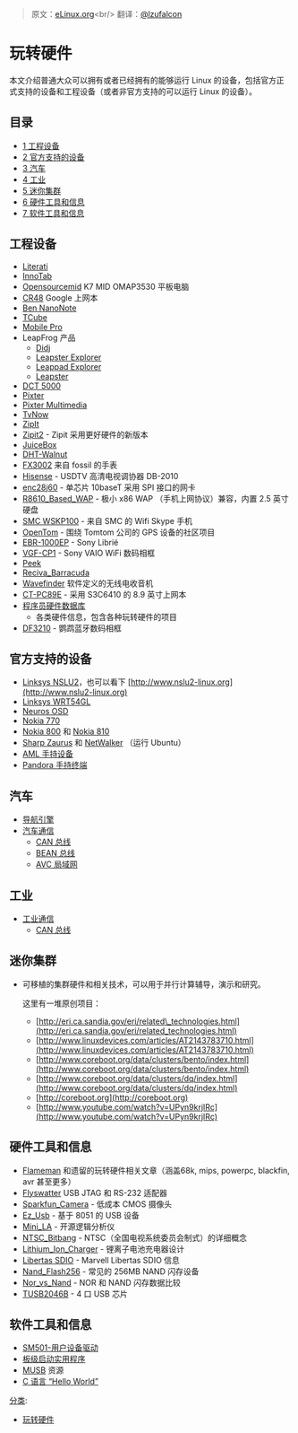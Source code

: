 > 原文：[eLinux.org](http://eLinux.org/Hardware_Hacking "http://eLinux.org/Hardware_Hacking")<br/>
> 翻译：[@lzufalcon](https://github.com/lzufalcon)


# 玩转硬件

本文介绍普通大众可以拥有或者已经拥有的能够运行 Linux 的设备，包括官方正式支持的设备和工程设备（或者非官方支持的可以运行 Linux 的设备）。

## 目录

-   [1 工程设备](#project-devices)
-   [2 官方支持的设备](#supported-devices)
-   [3 汽车](#automotive)
-   [4 工业](#industrial)
-   [5 迷你集群](#miniclusters)
-   [6 硬件工具和信息](#hardware-tools-and-information)
-   [7 软件工具和信息](#software-tools-and-information)

<span id="project-devices"></span>

## 工程设备

-   [Literati](../.././dev_portals/Hardware_Hacking/Literati/Literati.md "Literati")
-   [InnoTab](../.././dev_portals/Hardware_Hacking/InnoTab/InnoTab.md "InnoTab")
-   [Opensourcemid](../.././dev_portals/Hardware_Hacking/Opensourcemid/Opensourcemid.md "Opensourcemid") K7 MID OMAP3530 平板电脑
-   [CR48](../.././dev_portals/Hardware_Hacking/CR48/CR48.md "CR48") Google 上网本
-   [Ben NanoNote](http://en.qi-hardware.com/wiki/Ben_NanoNote)
-   [TCube](../.././dev_portals/Hardware_Hacking/TCube_Info/TCube_Info.md "TCube Info")
-   [Mobile Pro](../.././dev_portals/Hardware_Hacking/Mobile_Pro/Mobile_Pro.md "Mobile Pro")
-   LeapFrog 产品
    -   [Didj](../.././dev_portals/Hardware_Hacking/Didj/Didj.md "Didj")
    -   [Leapster Explorer](../.././dev_portals/Hardware_Hacking/Leapster_Explorer/Leapster_Explorer.md "Leapster Explorer")
    -   [Leappad Explorer](../.././dev_portals/Hardware_Hacking/Leappad_Explorer/Leappad_Explorer.md "Leappad Explorer")
    -   [Leapster](../.././dev_portals/Hardware_Hacking/Leapster/Leapster.md "Leapster")
-   [DCT 5000](../.././dev_portals/Hardware_Hacking/DCT_5000/DCT_5000.md "DCT 5000")
-   [Pixter](../.././dev_portals/Hardware_Hacking/Pixter/Pixter.md "Pixter")
-   [Pixter Multimedia](../.././dev_portals/Hardware_Hacking/Pixter/Pixter.md_Multimedia "Pixter Multimedia")
-   [TvNow](../.././dev_portals/Hardware_Hacking/TvNow/TvNow.md "TvNow")
-   [ZipIt](../.././dev_portals/Hardware_Hacking/ZipIt/ZipIt.md "ZipIt")
-   [Zipit2](http://zipit2system.sf.net) - Zipit 采用更好硬件的新版本
-   [JuiceBox](../.././dev_portals/Hardware_Hacking/JuiceBox/JuiceBox.md "JuiceBox")
-   [DHT-Walnut](../.././dev_portals/Hardware_Hacking/DHT-Walnut/DHT-Walnut.md "DHT-Walnut")
-   [FX3002](../.././dev_portals/Hardware_Hacking/FX3002/FX3002.md "FX3002") 来自 fossil 的手表
-   [Hisense](../.././dev_portals/Hardware_Hacking/Hisense/Hisense.md "Hisense") - USDTV 高清电视调协器 DB-2010
-   [enc28j60](../.././dev_portals/Hardware_Hacking/Enc28j60/Enc28j60.md "Enc28j60") - 单芯片 10baseT 采用 SPI 接口的网卡
-   [R8610\_Based\_WAP](../.././dev_portals/Hardware_Hacking/R8610_Based_WAP/R8610_Based_WAP.md "R8610 Based WAP") - 极小 x86 WAP （手机上网协议）兼容，内置 2.5 英寸硬盘
-   [SMC WSKP100](../.././dev_portals/Hardware_Hacking/SMC_WSKP100/SMC_WSKP100.md "SMC WSKP100") - 来自 SMC 的 Wifi Skype 手机
-   [OpenTom](http://www.opentom.org) - 围绕 Tomtom 公司的 GPS 设备的社区项目
-   [EBR-1000EP](../.././dev_portals/Hardware_Hacking/EBR-1000EP/EBR-1000EP.md "EBR-1000EP") - Sony Librié
-   [VGF-CP1](../.././dev_portals/Hardware_Hacking/VGF-CP1/VGF-CP1.md "VGF-CP1") - Sony VAIO WiFi 数码相框
-   [Peek](../.././dev_portals/Hardware_Hacking/Peek/Peek.md "Peek")
-   [Reciva\_Barracuda](../.././dev_portals/Hardware_Hacking/Reciva_Barracuda/Reciva_Barracuda.md "Reciva Barracuda")
-   [Wavefinder](../.././dev_portals/Hardware_Hacking/Wavefinder/Wavefinder.md "Wavefinder") 软件定义的无线电收音机
-   [CT-PC89E](../.././dev_portals/Hardware_Hacking/CT-PC89E/CT-PC89E.md "CT-PC89E") - 采用 S3C6410 的 8.9 英寸上网本
-   [程序员硬件数据库](../.././dev_portals/Hardware_Hacking/Programmers_Hardware_Database/Programmers_Hardware_Database.md "Programmers Hardware Database")
    - 各类硬件信息，包含各种玩转硬件的项目
-   [DF3210](http://sites.google.com/site/repurposelinux/df3120) - 鹦鹉蓝牙数码相框

<span id="supported-devices"></span>

## 官方支持的设备

-   [Linksys NSLU2](http://en.wikipedia.org/wiki/NSLU2)，也可以看下 [http://www.nslu2-linux.org](http://www.nslu2-linux.org)
-   [Linksys WRT54GL](http://en.wikipedia.org/wiki/Linksys_WRT54G_series#WRT54GL)
-   [Neuros OSD](http://wiki.neurostechnology.com/index.php/Neuros_OSD)
-   [Nokia 770](http://en.wikipedia.org/wiki/N770)
-   [Nokia 800](http://en.wikipedia.org/wiki/N800) 和 [Nokia 810](http://en.wikipedia.org/wiki/N810)
-   [Sharp Zaurus](http://en.wikipedia.org/wiki/Sharp_Zaurus) 和 [NetWalker](http://en.wikipedia.org/wiki/Netwalker#Sharp_Netwalker) （运行 Ubuntu）
-   [AML 手持设备](../.././dev_portals/Hardware_Hacking/AML_Products/AML_Products.md "AML Products")
-   [Pandora 手持终端](http://www.openpandora.org/)

<span id="automotive"></span>

## 汽车

-   [导航引擎](../.././dev_portals/Hardware_Hacking/NaviEngine/NaviEngine.md "NaviEngine")
-   [汽车通信](../.././dev_portals/Hardware_Hacking/Automotive_Communications/Automotive_Communications.md "Automotive Communications")
    -   [CAN 总线](../.././dev_portals/Hardware_Hacking/CAN_Bus/CAN_Bus.md "CAN Bus")
    -   [BEAN 总线](../.././dev_portals/Hardware_Hacking/BEAN_Bus/BEAN_Bus.md "BEAN Bus")
    -   [AVC 局域网](../.././dev_portals/Hardware_Hacking/AVC-LAN/AVC-LAN.md "AVC-LAN")

<span id="industrial"></span>

## 工业

-   [工业通信](../.././dev_portals/Hardware_Hacking/Industrial_Communications/Industrial_Communications.md "Industrial Communications")
    -   [CAN 总线](../.././dev_portals/Hardware_Hacking/CAN_Bus/CAN_Bus.md "CAN Bus")

<span id="miniclusters"></span>

## 迷你集群

-   可移植的集群硬件和相关技术，可以用于并行计算辅导，演示和研究。

    这里有一堆原创项目：

    -   [http://eri.ca.sandia.gov/eri/related\_technologies.html](http://eri.ca.sandia.gov/eri/related_technologies.html)
    -   [http://www.linuxdevices.com/articles/AT2143783710.html](http://www.linuxdevices.com/articles/AT2143783710.html)
    -   [http://www.coreboot.org/data/clusters/bento/index.html](http://www.coreboot.org/data/clusters/bento/index.html)
    -   [http://www.coreboot.org/data/clusters/dq/index.html](http://www.coreboot.org/data/clusters/dq/index.html)
    -   [http://coreboot.org](http://coreboot.org)
    -   [http://www.youtube.com/watch?v=UPyn9krjIRc](http://www.youtube.com/watch?v=UPyn9krjIRc)

<span id="hardware-tools-and-information"></span>

## 硬件工具和信息

-   [Flameman](../.././dev_portals/Hardware_Hacking/Flameman/Flameman.md "Flameman") 和遗留的玩转硬件相关文章（涵盖68k, mips, powerpc, blackfin, avr 甚至更多）
-   [Flyswatter](../.././dev_portals/Hardware_Hacking/Flyswatter/Flyswatter.md "Flyswatter") USB JTAG 和 RS-232 适配器
-   [Sparkfun\_Camera](../.././dev_portals/Hardware_Hacking/Sparkfun_Camera/Sparkfun_Camera.md "Sparkfun Camera") - 低成本 CMOS 摄像头
-   [Ez\_Usb](../.././dev_portals/Hardware_Hacking/Ez_Usb/Ez_Usb.md "Ez Usb") - 基于 8051 的 USB 设备
-   [Mini\_LA](../.././dev_portals/Hardware_Hacking/Mini_LA/Mini_LA.md "Mini LA") - 开源逻辑分析仪
-   [NTSC\_Bitbang](../.././dev_portals/Hardware_Hacking/NTSC_Bitbang/NTSC_Bitbang.md "NTSC Bitbang") - NTSC（全国电视系统委员会制式）的详细概念
-   [Lithium\_Ion\_Charger](../.././dev_portals/Hardware_Hacking/Lithium_Ion_Charger/Lithium_Ion_Charger.md "Lithium Ion Charger") - 锂离子电池充电器设计
-   [Libertas SDIO](../.././dev_portals/Hardware_Hacking/Libertas_SDIO/Libertas_SDIO.md "Libertas SDIO") - Marvell Libertas SDIO 信息
-   [Nand\_Flash256](../.././dev_portals/Hardware_Hacking/Nand_Flash256/Nand_Flash256.md "Nand Flash256") - 常见的 256MB NAND 闪存设备
-   [Nor\_vs\_Nand](../.././dev_portals/Hardware_Hacking/Nor_vs_Nand/Nor_vs_Nand.md "Nor vs Nand") - NOR 和 NAND 闪存数据比较
-   [TUSB2046B](../.././dev_portals/Hardware_Hacking/TUSB2046B/TUSB2046B.md "TUSB2046B") - 4 口 USB 芯片

<span id="software-tools-and-information"></span>

## 软件工具和信息

-   [SM501-用户设备驱动](../.././dev_portals/Hardware_Hacking/SM501-User_Level_Device_Driver/SM501-User_Level_Device_Driver.md "SM501-User Level Device Driver")
-   [板级启动实用程序](../.././dev_portals/Hardware_Hacking/Board_Bringup_Utilities/Board_Bringup_Utilities.md "Board Bringup Utilities")
-   [MUSB](../.././dev_portals/Hardware_Hacking/MUSB/MUSB.md "MUSB") 资源
-   [C 语言 “Hello World”](../.././dev_portals/Hardware_Hacking/Hello_World_in_C/Hello_World_in_C.md "Hello World in C")


[分类](http://eLinux.org/Special:Categories "Special:Categories"):

-   [玩转硬件](http://eLinux.org/Category:Hardware_Hacking "Category:Hardware Hacking")
